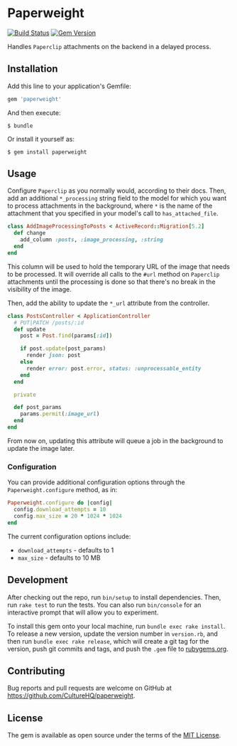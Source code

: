 # Paperweight

[![Build Status](https://github.com/CultureHQ/paperweight/workflows/Push/badge.svg)](https://github.com/CultureHQ/paperweight/actions)
[![Gem Version](https://img.shields.io/gem/v/paperweight.svg)](https://github.com/CultureHQ/paperweight)

Handles `Paperclip` attachments on the backend in a delayed process.

## Installation

Add this line to your application's Gemfile:

```ruby
gem 'paperweight'
```

And then execute:

    $ bundle

Or install it yourself as:

    $ gem install paperweight

## Usage

Configure `Paperclip` as you normally would, according to their docs. Then, add an additional `*_processing` string field to the model for which you want to process attachments in the background, where `*` is the name of the attachment that you specified in your model's call to `has_attached_file`.

```ruby
class AddImageProcessingToPosts < ActiveRecord::Migration[5.2]
  def change
    add_column :posts, :image_processing, :string
  end
end
```

This column will be used to hold the temporary URL of the image that needs to be processed. It will override all calls to the `#url` method on `Paperclip` attachments until the processing is done so that there's no break in the visibility of the image.

Then, add the ability to update the `*_url` attribute from the controller.

```ruby
class PostsController < ApplicationController
  # PUT|PATCH /posts/:id
  def update
    post = Post.find(params[:id])

    if post.update(post_params)
      render json: post
    else
      render error: post.error, status: :unprocessable_entity
    end
  end

  private

  def post_params
    params.permit(:image_url)
  end
end
```

From now on, updating this attribute will queue a job in the background to update the image later.

### Configuration

You can provide additional configuration options through the `Paperweight.configure` method, as in:

```ruby
Paperweight.configure do |config|
  config.download_attempts = 10
  config.max_size = 20 * 1024 * 1024
end
```

The current configuration options include:

* `download_attempts` - defaults to 1
* `max_size` - defaults to 10 MB

## Development

After checking out the repo, run `bin/setup` to install dependencies. Then, run `rake test` to run the tests. You can also run `bin/console` for an interactive prompt that will allow you to experiment.

To install this gem onto your local machine, run `bundle exec rake install`. To release a new version, update the version number in `version.rb`, and then run `bundle exec rake release`, which will create a git tag for the version, push git commits and tags, and push the `.gem` file to [rubygems.org](https://rubygems.org).

## Contributing

Bug reports and pull requests are welcome on GitHub at https://github.com/CultureHQ/paperweight.

## License

The gem is available as open source under the terms of the [MIT License](https://opensource.org/licenses/MIT).
